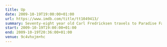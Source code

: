 ```yaml
---
title: Up
date: 2009-10-19T19:00:00+01:00
url: https://www.imdb.com/title/tt1049413/
summary: Seventy-eight year old Carl Fredricksen travels to Paradise Falls in his home equipped with balloons, inadvertently taking a young stowaway.
start: 2009-10-19T19:00:00+01:00
end: 2009-10-19T20:36:00+01:00
venue: 9c4vhxjm+hc
---
```

